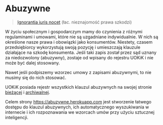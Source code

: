 # Abuzywne

> [Ignorantia iuris nocet](https://pl.wikipedia.org/wiki/Ignorantia_iuris_nocet) (łac. nieznajomość prawa szkodzi)

W życiu społecznym i gospodarczym mamy do czynienia z różnymi regulaminami i umowami,
które nie są uzgadniane indywidualnie.
W nich są określone nasze prawa i obowiązki jako konsumentów. Niestety, czasem
przedsiębiorcy wykorzystują swoją pozycję i umieszczają klauzule działające na szkodę konsumenta.
Jeśli taki zapis został przez sąd uznany za niedozwolony (abuzywny), zostaje od wpisany
do rejestru UOKiK i nie może być dalej stosowany.

Nawet jeśli podpiszemy wzorzec umowy z zapisami abuzywnymi, to nie musimy się do nich stosować.

UOKiK posiada rejestr wszystkich klauzul abuzywnych na swojej stronie 
[bieżącej](https://www.rejestr.uokik.gov.pl/) i
[archiwalnej](https://www.uokik.gov.pl/rejestr_klauzul_niedozwolonych2.php).

Celem strony https://abuzywne.herokuapp.com jest stworzenie łatwego dostępu do
klauzul abuzywnych, ich automatycznego wyszukiwania w internecie i ich rozpoznawania
we wzorcach umów przy użyciu sztucznej inteligencji.
